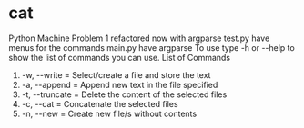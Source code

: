# cat
Python Machine Problem 1 refactored now with argparse
test.py have menus for the commands
main.py have argparse
To use type -h or --help to show the list of commands you can use.
List of Commands
1. -w, --write     = Select/create a file and store the text
2. -a, --append    = Append new text in the file specified
3. -t, --truncate  = Delete the content of the selected files
4. -c, --cat       = Concatenate the selected files
5. -n, --new       = Create new file/s without contents


